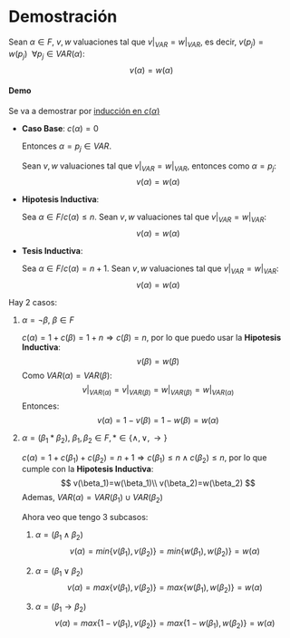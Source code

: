 # Demostración

Sean $\alpha\in F$, $v,w$ valuaciones tal que $\left.v\right|_{VAR} = \left.w\right|_{VAR}$, es decir, $v(p_j)=w(p_j)~~ \forall p_j \in VAR(\alpha)$:
$$
v(\alpha) = w(\alpha)
$$

#### Demo

Se va a demostrar por <u>inducción en $c(\alpha)$</u> 

- **Caso Base**: $c(\alpha)= 0$

  Entonces $\alpha =p_j \in VAR$.

  Sean $v,w$ valuaciones tal que $\left.v\right|_{VAR} = \left.w\right|_{VAR}$, entonces como $\alpha = p_j$:
  $$
  v(\alpha)= w(\alpha)
  $$

- **Hipotesis Inductiva**:

  Sea $\alpha \in F/c(\alpha) \le n$. Sean $v,w$ valuaciones tal que $\left.v\right|_{VAR} = \left.w\right|_{VAR}$:
  $$
  v(\alpha) = w(\alpha)
  $$

- **Tesis Inductiva**:

  Sea $\alpha \in F/c(\alpha) = n+1$. Sean $v,w$ valuaciones tal que $\left.v\right|_{VAR} = \left.w\right|_{VAR}$:
  $$
  v(\alpha) = w(\alpha)
  $$

Hay 2 casos:

1. $\alpha = \neg \beta$,  $\beta \in F$

   $c(\alpha) = 1 + c(\beta) = 1 + n \Rightarrow c(\beta)=n$, por lo que puedo usar la **Hipotesis Inductiva**:
   $$
   v(\beta)=w(\beta)
   $$
   Como $VAR(\alpha)=VAR(\beta)$:
   $$
   \left.v\right|_{VAR(\alpha)} = \left.v\right|_{VAR(\beta)} = \left.w\right|_{VAR(\beta)} = \left.w\right|_{VAR(\alpha)}
   $$
   Entonces:
   $$
   v(\alpha)= 1- v(\beta)=1-w(\beta)= w(\alpha)
   $$

2. $\alpha = (\beta_1 * \beta_2),$  $\beta_1,\beta_2 \in F, *\in \{\land,\lor,\rightarrow\}$

   $c(\alpha)=1 + c(\beta_1) + c(\beta_2) = n+1 \Rightarrow c(\beta_1)\le n \land c(\beta_2) \le n$, por lo que cumple con la **Hipotesis Inductiva**:
   $$
   v(\beta_1)=w(\beta_1)\\
   v(\beta_2)=w(\beta_2)
   $$
   Ademas, $VAR(\alpha)=VAR(\beta_1)\cup VAR(\beta_2)$

   Ahora veo que tengo 3 subcasos:

   1. $\alpha = (\beta_1 \land \beta_2)$
      $$
      v(\alpha) = min\{v(\beta_1),v(\beta_2)\} = min\{w(\beta_1),w(\beta_2)\}=w(\alpha)
      $$

   2. $\alpha = (\beta_1 \lor \beta_2)$
      $$
      v(\alpha) = max\{v(\beta_1),v(\beta_2)\} = max\{w(\beta_1),w(\beta_2)\}=w(\alpha)
      $$

   3. $\alpha = (\beta_1 \rightarrow \beta_2)$
      $$
      v(\alpha) = max\{1-v(\beta_1),v(\beta_2)\} = max\{1-w(\beta_1),w(\beta_2)\}=w(\alpha)
      $$

